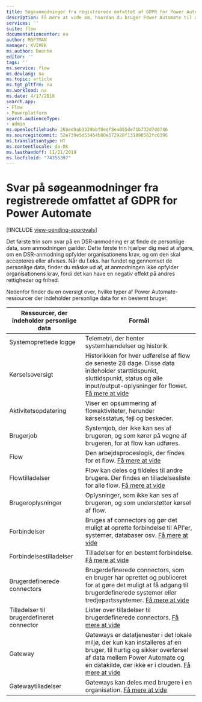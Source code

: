 ```yaml
---
title: Søgeanmodninger fra registrerede omfattet af GDPR for Power Automate | Microsoft Docs
description: Få mere at vide om, hvordan du bruger Power Automate til at svare på søgeanmodninger fra registrerede omfattet af GPDR.
services: ''
suite: flow
documentationcenter: na
author: MSFTMAN
manager: KVIVEK
ms.author: Deonhe
editor: ''
tags: ''
ms.service: flow
ms.devlang: na
ms.topic: article
ms.tgt_pltfrm: na
ms.workload: na
ms.date: 4/17/2018
search.app:
- Flow
- Powerplatform
search.audienceType:
- admin
ms.openlocfilehash: 26bed9ab3329bbf0edf8ea055de71b732d7d0746
ms.sourcegitcommit: 52e739e5d53464b80e572928f131890562fc0396
ms.translationtype: HT
ms.contentlocale: da-DK
ms.lasthandoff: 11/21/2019
ms.locfileid: "74355397"
---
```

# <a name="responding-to-gdpr-data-subject-discovery-requests-for-power-automate"></a>Svar på søgeanmodninger fra registrerede omfattet af GDPR for Power Automate
[!INCLUDE [view-pending-approvals](includes/cc-rebrand.md)]

Det første trin som svar på en DSR-anmodning er at finde de personlige data, som anmodningen gælder. Dette første trin hjælper dig med at afgøre, om en DSR-anmodning opfylder organisationens krav, og om den skal accepteres eller afvises. Når du f.eks. har fundet og gennemset de personlige data, finder du måske ud af, at anmodningen ikke opfylder organisationens krav, fordi det kan have en negativ effekt på andres rettigheder og frihed.

Nedenfor finder du en oversigt over, hvilke typer af Power Automate-ressourcer der indeholder personlige data for en bestemt bruger.

|**Ressourcer, der indeholder personlige data**|**Formål**|
|-----|-----|
|Systemoprettede logge|Telemetri, der henter systemhændelser og historik.|
|Kørselsoversigt|Historikken for hver udførelse af flow de seneste 28 dage. Disse data indeholder starttidspunkt, sluttidspunkt, status og alle input/output-oplysninger for flowet. [Få mere at vide](https://flow.microsoft.com/blog/download-history-recurrence/)|
|Aktivitetsopdatering| Viser en opsummering af flowaktiviteter, herunder kørselsstatus, fejl og beskeder.|
|Brugerjob|Systemjob, der ikke kan ses af brugeren, og som kører på vegne af brugeren, for at flow kan udføres.|
|Flow|Den arbejdsproceslogik, der findes for et flow. [Få mere at vide](https://docs.microsoft.com/flow/get-started-logic-flow)|
|Flowtilladelser|Flow kan deles og tildeles til andre brugere. Der findes en tilladelsesliste for alle flow. [Få mere at vide](https://docs.microsoft.com/flow/frequently-asked-questions#can-i-share-the-flows-i-create)|
|Brugeroplysninger|Oplysninger, som ikke kan ses af brugeren, og som understøtter kørsel af flow.|
|Forbindelser|Bruges af connectors og gør det muligt at oprette forbindelse til API'er, systemer, databaser osv. [Få mere at vide](https://docs.microsoft.com/flow/add-manage-connections)|
|Forbindelsestilladelser|Tilladelser for en bestemt forbindelse. [Få mere at vide](https://docs.microsoft.com/flow/add-manage-connections)|
|Brugerdefinerede connectors|Brugerdefinerede connectors, som en bruger har oprettet og publiceret for at gøre det muligt at få adgang til brugerdefinerede systemer eller tredjepartssystemer. [Få mere at vide](https://docs.microsoft.com/connectors/custom-connectors/)|
|Tilladelser til brugerdefineret connector|Lister over tilladelser til brugerdefinerede connectors. [Få mere at vide](https://docs.microsoft.com/connectors/custom-connectors/share)|
|Gateway|Gateways er datatjenester i det lokale miljø, der kun kan installeres af en bruger, til hurtig og sikker overførsel af data mellem Power Automate og en datakilde, der ikke er i clouden. [Få mere at vide](https://docs.microsoft.com/flow/gateway-manage)|
|Gatewaytilladelser|Gateways kan deles med brugere i en organisation. [Få mere at vide](https://go.microsoft.com/fwlink/?linkid=872249)|

